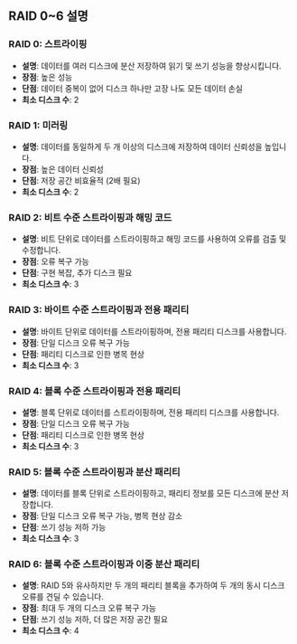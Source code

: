 ## RAID 0~6 설명

### **RAID 0: 스트라이핑**
- **설명**: 데이터를 여러 디스크에 분산 저장하여 읽기 및 쓰기 성능을 향상시킵니다.
- **장점**: 높은 성능
- **단점**: 데이터 중복이 없어 디스크 하나만 고장 나도 모든 데이터 손실
- **최소 디스크 수**: 2

### **RAID 1: 미러링**
- **설명**: 데이터를 동일하게 두 개 이상의 디스크에 저장하여 데이터 신뢰성을 높입니다.
- **장점**: 높은 데이터 신뢰성
- **단점**: 저장 공간 비효율적 (2배 필요)
- **최소 디스크 수**: 2

### **RAID 2: 비트 수준 스트라이핑과 해밍 코드**
- **설명**: 비트 단위로 데이터를 스트라이핑하고 해밍 코드를 사용하여 오류를 검출 및 수정합니다.
- **장점**: 오류 복구 가능
- **단점**: 구현 복잡, 추가 디스크 필요
- **최소 디스크 수**: 3

### **RAID 3: 바이트 수준 스트라이핑과 전용 패리티**
- **설명**: 바이트 단위로 데이터를 스트라이핑하며, 전용 패리티 디스크를 사용합니다.
- **장점**: 단일 디스크 오류 복구 가능
- **단점**: 패리티 디스크로 인한 병목 현상
- **최소 디스크 수**: 3

### **RAID 4: 블록 수준 스트라이핑과 전용 패리티**
- **설명**: 블록 단위로 데이터를 스트라이핑하며, 전용 패리티 디스크를 사용합니다.
- **장점**: 단일 디스크 오류 복구 가능
- **단점**: 패리티 디스크로 인한 병목 현상
- **최소 디스크 수**: 3

### **RAID 5: 블록 수준 스트라이핑과 분산 패리티**
- **설명**: 데이터를 블록 단위로 스트라이핑하고, 패리티 정보를 모든 디스크에 분산 저장합니다.
- **장점**: 단일 디스크 오류 복구 가능, 병목 현상 감소
- **단점**: 쓰기 성능 저하 가능
- **최소 디스크 수**: 3

### **RAID 6: 블록 수준 스트라이핑과 이중 분산 패리티**
- **설명**: RAID 5와 유사하지만 두 개의 패리티 블록을 추가하여 두 개의 동시 디스크 오류를 견딜 수 있습니다.
- **장점**: 최대 두 개의 디스크 오류 복구 가능
- **단점**: 쓰기 성능 저하, 더 많은 저장 공간 필요
- **최소 디스크 수**: 4

